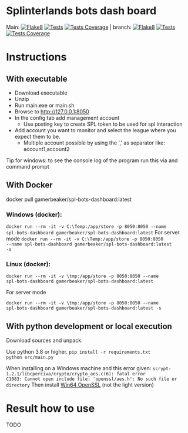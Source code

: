 # Splinterlands bots dash board

Main:
[![Flake8](https://gamerbeaker007.github.io/spl-bots-dashboard/main/flake8-badge.svg)](https://gamerbeaker007.github.io/spl-bots-dashboard/main/flake8/)
[![Tests](https://gamerbeaker007.github.io/spl-bots-dashboard/main/junit-badge.svg)](https://gamerbeaker007.github.io/spl-bots-dashboard/main/junit/)
[![Tests Coverage](https://gamerbeaker007.github.io/spl-bots-dashboard/main/coverage-badge.svg)](https://gamerbeaker007.github.io/spl-bots-dashboard/main/coverage/) | branch:
[![Flake8](https://gamerbeaker007.github.io/spl-bots-dashboard/branch/flake8-badge.svg)](https://gamerbeaker007.github.io/spl-bots-dashboard/branch/flake8/)
[![Tests](https://gamerbeaker007.github.io/spl-bots-dashboard/branch/junit-badge.svg)](https://gamerbeaker007.github.io/spl-bots-dashboard/branch/junit/)
[![Tests Coverage](https://gamerbeaker007.github.io/spl-bots-dashboard/branch/coverage-badge.svg)](https://gamerbeaker007.github.io/spl-bots-dashboard/branch/coverage/)

# Instructions

## With executable

* Download executable
* Unzip
* Run main.exe or main.sh
* Browse to http://127.0.0.1:8050
* In the config tab add management account
  * Use posting key to create SPL token to be used for spl interaction
* Add account you want to monitor and select the league where you expect them to be.
  * Multiple account possible by using the ',' as separator like: account1,account2 
    
Tip for windows: to see the console log of the program run this via and command prompt

## With Docker

docker pull gamerbeaker/spl-bots-dashboard:latest

### Windows (docker):

<code>docker run --rm -it -v C:\Temp\:/app/store -p 8050:8050 --name spl-bots-dashboard
gamerbeaker/spl-bots-dashboard:latest</code>
For server mode
<code>docker run --rm -it -v C:\Temp\:/app/store -p 8050:8050 --name spl-bots-dashboard
gamerbeaker/spl-bots-dashboard:latest -s</code>

### Linux (docker):

<code>docker run --rm -it -v \tmp\:/app/store -p 8050:8050 --name spl-bots-dashboard
gamerbeaker/spl-bots-dashboard:latest</code>

For server mode

<code>docker run --rm -it -v \tmp\:/app/store -p 8050:8050 --name spl-bots-dashboard
gamerbeaker/spl-bots-dashboard:latest -s</code>

## With python development or local execution

Download sources and unpack.

Use python 3.8 or higher.
<code>pip install -r requirements.txt
python src/main.py</code>

When installing on a Windows machine and this error given:
<code>scrypt-1.2.1/libcperciva/crypto/crypto_aes.c(6): fatal error C1083: Cannot open include file: 'openssl/aes.h': No
such file or directory</code>
Then install [Win64 OpenSSL](https://slproweb.com/products/Win32OpenSSL.html) (not the light version)

# Result how to use

TODO
